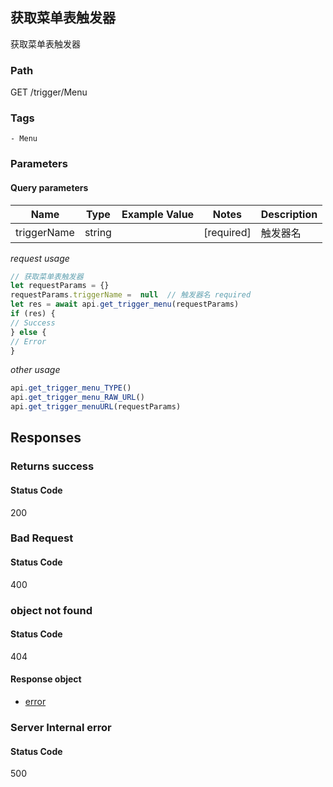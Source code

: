 ## 获取菜单表触发器

获取菜单表触发器
### Path
GET /trigger/Menu

### Tags
    - Menu
### Parameters

#### Query parameters

| Name | Type | Example Value | Notes | Description |
| ---- | ---- | ------------- | -------- | ----------- |
| triggerName | string |  |  [required]  | 触发器名 |

*request usage*
```javascript
// 获取菜单表触发器
let requestParams = {}
requestParams.triggerName =  null  // 触发器名 required
let res = await api.get_trigger_menu(requestParams)
if (res) {
// Success
} else {
// Error
}
```
*other usage*
```javascript
api.get_trigger_menu_TYPE()
api.get_trigger_menu_RAW_URL()
api.get_trigger_menuURL(requestParams)
```

## Responses
### Returns success

#### Status Code
200



### Bad Request

#### Status Code
400



### object not found

#### Status Code
404


#### Response object
* [error](../models/error.md)

### Server Internal error

#### Status Code
500



